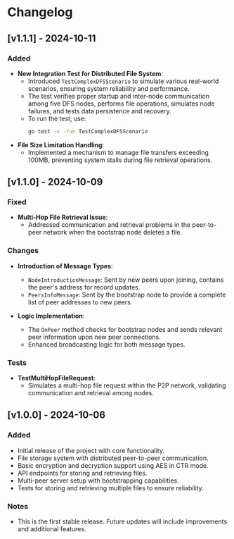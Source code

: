 # Changelog

## [v1.1.1] - 2024-10-11
### Added
- **New Integration Test for Distributed File System**: 
  - Introduced `TestComplexDFSScenario` to simulate various real-world scenarios, ensuring system reliability and performance. 
  - The test verifies proper startup and inter-node communication among five DFS nodes, performs file operations, simulates node failures, and tests data persistence and recovery.
  - To run the test, use: 
    ```bash
    go test -v -run TestComplexDFSScenario
    ```
- **File Size Limitation Handling**: 
  - Implemented a mechanism to manage file transfers exceeding 100MB, preventing system stalls during file retrieval operations.

## [v1.1.0] - 2024-10-09
### Fixed
- **Multi-Hop File Retrieval Issue**: 
  - Addressed communication and retrieval problems in the peer-to-peer network when the bootstrap node deletes a file.
  
### Changes
- **Introduction of Message Types**:
  - `NodeIntroductionMessage`: Sent by new peers upon joining, contains the peer's address for record updates.
  - `PeersInfoMessage`: Sent by the bootstrap node to provide a complete list of peer addresses to new peers.

- **Logic Implementation**:
  - The `OnPeer` method checks for bootstrap nodes and sends relevant peer information upon new peer connections.
  - Enhanced broadcasting logic for both message types.

### Tests
- **TestMultiHopFileRequest**:
  - Simulates a multi-hop file request within the P2P network, validating communication and retrieval among nodes.


## [v1.0.0] - 2024-10-06
### Added
- Initial release of the project with core functionality.
- File storage system with distributed peer-to-peer communication.
- Basic encryption and decryption support using AES in CTR mode.
- API endpoints for storing and retrieving files.
- Multi-peer server setup with bootstrapping capabilities.
- Tests for storing and retrieving multiple files to ensure reliability.

### Notes
- This is the first stable release. Future updates will include improvements and additional features.
